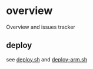 # overview
Overview and issues tracker

## deploy

see [deploy.sh](deploy.sh) and [deploy-arm.sh](deploy-arm.sh)
